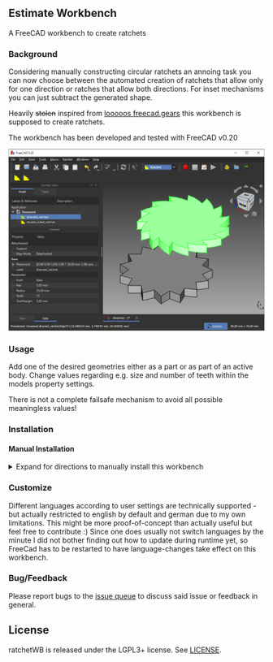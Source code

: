 ## Estimate Workbench 

A FreeCAD workbench to create ratchets

### Background
Considering manually constructing circular ratchets an annoing task you can now choose between the automated creation of ratchets that allow only for one direction or ratches that allow both directions. For inset mechanisms you can just subtract the generated shape.

Heavily <s>stolen</s> inspired from [looooos freecad.gears](https://github.com/looooo/freecad.gears) this workbench is supposed to create ratchets.

The workbench has been developed and tested with FreeCAD v0.20

![screenshot](https://raw.githubusercontent.com/erroronline1/ratchetWB/master/freecad/ratchetWB/resources/screenshot.png)

### Usage

Add one of the desired geometries either as a part or as part of an active body. Change values regarding e.g. size and number of teeth within the models property settings.

There is not a complete failsafe mechanism to avoid all possible meaningless values! 

### Installation 

#### Manual Installation

<details>
<summary>Expand for directions to manually install this workbench</summary>

This workbench can be installed manually by adding the whole folder into the personal FreeCAD folder

- for Linux `/home/user/.local/share/FreeCAD/Mod/`
- for Windows `%APPDATA%\FreeCAD\Mod\` or `C:\Users\username\Appdata\Roaming\FreeCAD\Mod\`
- for Windows as portable app `wherever_stored\FreeCADPortable\Data\FreeCADAppData\Mod`
- for macOS `~/Library/Preferences/FreeCAD/Mod/`

Occasionally rename from ratchetWB-master to ratchetWB if downloaded as zip from github

</details>

### Customize

Different languages according to user settings are technically supported - but actually restricted to english by default and german due to my own limitations. This might be more proof-of-concept than actually useful but feel free to contribute :) Since one does usually not switch languages by the minute I did not bother finding out how to update during runtime yet, so FreeCad has to be restarted to have language-changes take effect on this workbench.

### Bug/Feedback

Please report bugs to the [issue queue](https://github.com/erroronline1/ratchetWB/issues) to discuss said issue or feedback in general.   

## License

ratchetWB is released under the LGPL3+ license. See [LICENSE](LICENSE).
